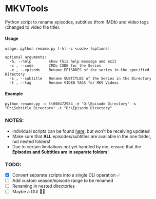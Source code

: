 # MKVTools
Python script to rename episodes, subtitles (from IMDb) and video tags (changed to video file title).

#### Usage
```
usage: python rename.py [-h] -c <code> [options]

optional arguments:
  -h, --help        show this help message and exit
  -c , --code       IMDb CODE for the Series
  -e , --episode    Rename EPISODES of the series in the specified Directory
  -s , --subtitle   Rename SUBTITLES of the Series in the Directory
  -t , --tag        Rename VIDEO TAGS for MKV Videos
```

#### Example
```
python rename.py -c tt000472954 -e "D:\Episode Directory" -s "D:\Subtitle Directory" -t "D:\Episode Directory"
```

### NOTES:
- Individual scripts can be found [here](https://github.com/IAmOZRules/MKVTools/tree/main/Individual%20Scripts), but won't be receiving updates!
- Make sure that **ALL** episodes/subtitles are available in the one folder, not nested folders!
- Due to certain limitations not yet handled by me, ensure that the **Episodes and Subtitles are in separate folders**!

### TODO:
- [x] Convert separate scripts into a single CLI operation ✅
- [ ] Add custom season/episode range to be renamed
- [ ] Renaming in nested directories
- [ ] Maybe a GUI 🤷‍♂️
